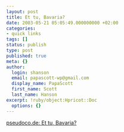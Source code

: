 ```yaml
---
layout: post
title: Et tu, Bavaria?
date: 2003-05-21 05:05:49.000000000 +02:00
categories:
- quick links
tags: []
status: publish
type: post
published: true
meta: {}
author:
  login: shanson
  email: papascott-wp@gmail.com
  display_name: PapaScott
  first_name: Scott
  last_name: Hanson
excerpt: !ruby/object:Hpricot::Doc
  options: {}
---
```

<p><a title="no country fought against Nazi Germany because of the concentration camps, it was just 'another war'" href="http://pseudoco.de/article/112/">pseudoco.de: Et tu, Bavaria?</a></p>
